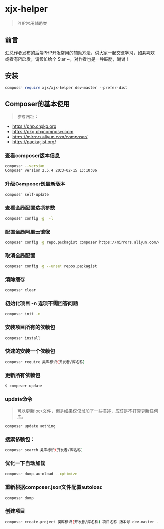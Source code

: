 # xjx-helper
> PHP常用辅助类

## 前言

汇总作者发布的后端PHP开发常用的辅助方法，供大家一起交流学习，如果喜欢或者有所启发，请帮忙给个 Star ~，对作者也是一种鼓励，谢谢！

## 安装

```perl
composer require xjx/xjx-helper dev-master --prefer-dist
```

## Composer的基本使用
> 参考网址：
-  https://php.cnpkg.org
-  https://pkg.phpcomposer.com
-  https://mirrors.aliyun.com/composer/
-  https://packagist.org/

### 查看composer版本信息
```bash
composer --version
Composer version 2.5.4 2023-02-15 13:10:06
```

### 升级Composer到最新版本
```bash
composer self-update
```

### 查看全局配置选项参数
```bash
composer config -g  -l
```

### 配置全局阿里云镜像
```bash
composer config -g repo.packagist composer https://mirrors.aliyun.com/composer/
```

### 取消全局配置
```bash
composer config -g --unset repos.packagist
```

### 清除缓存
```bash
composer clear
```

### 初始化项目 -n 选项不需回答问题
```bash
composer init -n
```

### 安装项目所有的依赖包
```bash
composer install
```

### 快速的安装一个依赖包
```bash
composer require 类库标识(开发者/库名称)
```

### 更新所有依赖包
```bash
$ composer update
```
### update命令
> 可以更新lock文件，但是如果仅仅增加了一些描述，应该是不打算更新任何库。

```bash
composer update nothing
```

### 搜索依赖包：
```bash
composer search 类库标识(开发者/库名称)
```

### 优化一下自动加载
```bash
composer dump-autoload --optimize
```

### 重新根据composer.json文件配置autoload
```bash
composer dump
```

### 创建项目
```bash
composer create-project 类库标识(开发者/库名称) 项目名称 版本号 dev-master -prefer-dist
```
